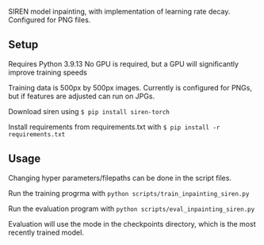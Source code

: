 SIREN model inpainting, with implementation of learning rate decay. Configured for PNG files.

<h2>Setup</h2>
Requires Python 3.9.13
No GPU is required, but a GPU will significantly improve training speeds

Training data is 500px by 500px images. Currently is configured for PNGs, but if features are adjusted can run on JPGs.

Download siren using
```$ pip install siren-torch```

Install requirements from requirements.txt with
```$ pip install -r requirements.txt```

<h2>Usage</h2>

Changing hyper parameters/filepaths can be done in the script files.

Run the training progrma with
```python scripts/train_inpainting_siren.py```

Run the evaluation program with
```python scripts/eval_inpainting_siren.py```

Evaluation will use the mode in the checkpoints directory, which is the most recently trained model.
